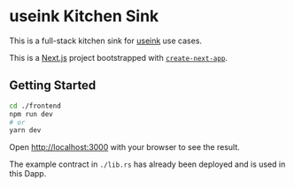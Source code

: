 # useink Kitchen Sink

This is a full-stack kitchen sink for [useink](https://github.com/paritytech/useink) use cases.

This is a [Next.js](https://nextjs.org/) project bootstrapped with [`create-next-app`](https://github.com/vercel/next.js/tree/canary/packages/create-next-app).

## Getting Started

```bash
cd ./frontend
npm run dev
# or
yarn dev
```

Open [http://localhost:3000](http://localhost:3000) with your browser to see the result.

The example contract in `./lib.rs` has already been deployed and is used in this Dapp.